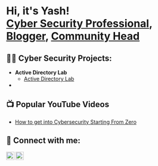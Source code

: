 <h1>Hi, it's Yash! <br/><a href="www.linkedin.com/in/yash-mishra9">Cyber Security Professional</a>, <a href="https://spaesec.wordpress.com/">Blogger</a>, <a href="https://www.instagram.com/owaspchandigarh/?hl=en">Community Head</a></h1>

<h2>👨‍💻 Cyber Security Projects:</h2>

- <b> Active Directory Lab</b>
  - [Active Directory Lab](https://github.com/joshmadakor1/Algorithms-Practice)
- 

<h2>📺 Popular YouTube Videos</h2>

- [How to get into Cybersecurity Starting From Zero](https://www.youtube.com/watch?v=a83ASGn_V_s)

<h2> 🤳 Connect with me:</h2>

<!--
[<img align="left" alt="YashMishra | YouTube" width="22px" src="https://cdn.jsdelivr.net/npm/simple-icons@v3/icons/youtube.svg" />][youtube]
[<img align="left" alt="YashMishra | Twitter" width="22px" src="https://cdn.jsdelivr.net/npm/simple-icons@v3/icons/twitter.svg" />][twitter]

-->

[<img align="left" alt="YashMishra | LinkedIn" width="22px" src="https://cdn.jsdelivr.net/npm/simple-icons@v3/icons/linkedin.svg" />][linkedin]
[<img align="left" alt="YashMishra | Instagram" width="22px" src="https://cdn.jsdelivr.net/npm/simple-icons@v3/icons/instagram.svg" />][instagram]

<!--[twitter]: https://twitter.com/joshmadakor
[youtube]: https://www.youtube.com/c/joshmadakor -->
[instagram]: https://www.instagram.com/joshmadakor/
[linkedin]: www.linkedin.com/in/yash-mishra9

<!--
**joshmadakor1/joshmadakor1** is a ✨ _special_ ✨ repository because its `README.md` (this file) appears on your GitHub profile.

Here are some ideas to get you started:

- 🔭 I’m currently working on ...
- 🌱 I’m currently learning ...
- 👯 I’m looking to collaborate on ...
- 🤔 I’m looking for help with ...
- 💬 Ask me about ...
- 📫 How to reach me: ...
- 😄 Pronouns: ...
- ⚡ Fun fact: ...
-->
